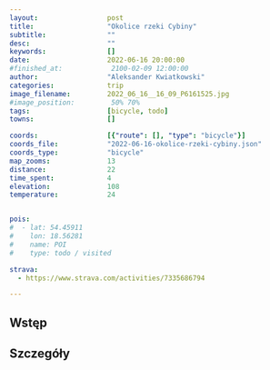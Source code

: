 ```yaml
---
layout:                 post
title:                  "Okolice rzeki Cybiny"
subtitle:               ""
desc:                   ""
keywords:               []
date:                   2022-06-16 20:00:00
#finished_at:            2100-02-09 12:00:00
author:                 "Aleksander Kwiatkowski"
categories:             trip
image_filename:         2022_06_16__16_09_P6161525.jpg
#image_position:         50% 70%
tags:                   [bicycle, todo]
towns:                  []

coords:                 [{"route": [], "type": "bicycle"}]
coords_file:            "2022-06-16-okolice-rzeki-cybiny.json"
coords_type:            "bicycle"
map_zooms:              13
distance:               22
time_spent:             4
elevation:              108
temperature:            24


pois:
#  - lat: 54.45911
#    lon: 18.56281
#    name: POI
#    type: todo / visited

strava:
  - https://www.strava.com/activities/7335686794

---
```



## Wstęp

## Szczegóły
